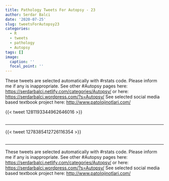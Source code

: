 ```yaml
---
title: Pathology Tweets For Autopsy - 23
author: Serdar Balci
date: '2020-07-25'
slug: tweetsForAutopsy23
categories:
  - R
  - tweets
  - pathology
  - Autopsy
tags: []
image:
  caption: ''
  focal_point: ''
---
```



These tweets are selected automatically with #rstats code. Please inform me if any is inappropriate.
See other #Autopsy pages here: https://serdarbalci.netlify.com/categories/Autopsy/  or here: https://serdarbalci.wordpress.com/?s=Autopsy/ 
See selected social media based textbook project here: http://www.patolojinotlari.com/

{{< tweet 1281193344962646016 >}}
<br>
<br>
<hr>
{{< tweet 1278385412726116354 >}}
<br>
<br>
<hr>


These tweets are selected automatically with #rstats code. Please inform me if any is inappropriate.
See other #Autopsy pages here: https://serdarbalci.netlify.com/categories/Autopsy/  or here: https://serdarbalci.wordpress.com/?s=Autopsy/ 
See selected social media based textbook project here: http://www.patolojinotlari.com/
